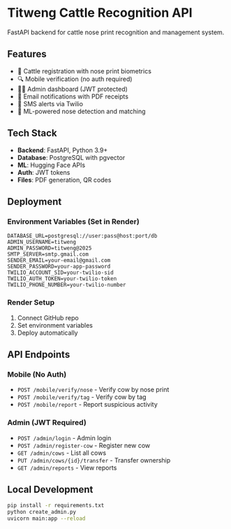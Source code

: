 # Titweng Cattle Recognition API

FastAPI backend for cattle nose print recognition and management system.

## Features

- 🐄 Cattle registration with nose print biometrics
- 🔍 Mobile verification (no auth required)
- 👨‍💼 Admin dashboard (JWT protected)
- 📧 Email notifications with PDF receipts
- 📱 SMS alerts via Twilio
- 🤖 ML-powered nose detection and matching

## Tech Stack

- **Backend**: FastAPI, Python 3.9+
- **Database**: PostgreSQL with pgvector
- **ML**: Hugging Face APIs
- **Auth**: JWT tokens
- **Files**: PDF generation, QR codes

## Deployment

### Environment Variables (Set in Render)

```env
DATABASE_URL=postgresql://user:pass@host:port/db
ADMIN_USERNAME=titweng
ADMIN_PASSWORD=titweng@2025
SMTP_SERVER=smtp.gmail.com
SENDER_EMAIL=your-email@gmail.com
SENDER_PASSWORD=your-app-password
TWILIO_ACCOUNT_SID=your-twilio-sid
TWILIO_AUTH_TOKEN=your-twilio-token
TWILIO_PHONE_NUMBER=your-twilio-number
```

### Render Setup

1. Connect GitHub repo
2. Set environment variables
3. Deploy automatically

## API Endpoints

### Mobile (No Auth)
- `POST /mobile/verify/nose` - Verify cow by nose print
- `POST /mobile/verify/tag` - Verify cow by tag
- `POST /mobile/report` - Report suspicious activity

### Admin (JWT Required)
- `POST /admin/login` - Admin login
- `POST /admin/register-cow` - Register new cow
- `GET /admin/cows` - List all cows
- `PUT /admin/cows/{id}/transfer` - Transfer ownership
- `GET /admin/reports` - View reports

## Local Development

```bash
pip install -r requirements.txt
python create_admin.py
uvicorn main:app --reload
```
